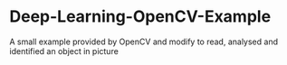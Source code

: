 # Deep-Learning-OpenCV-Example
A small example provided by OpenCV and modify to read, analysed and identified an object in picture
